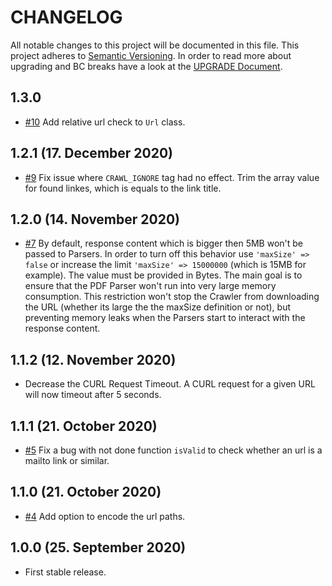 # CHANGELOG

All notable changes to this project will be documented in this file. This project adheres to [Semantic Versioning](http://semver.org/).
In order to read more about upgrading and BC breaks have a look at the [UPGRADE Document](UPGRADE.md).

## 1.3.0

+ [#10](https://github.com/nadar/crawler/issues/10) Add relative url check to `Url` class.

## 1.2.1 (17. December 2020)

+ [#9](https://github.com/nadar/crawler/pull/9) Fix issue where `CRAWL_IGNORE` tag had no effect. Trim the array value for found linkes, which is equals to the link title.

## 1.2.0 (14. November 2020)

+ [#7](https://github.com/nadar/crawler/pull/7/files) By default, response content which is bigger then 5MB won't be passed to Parsers. In order to turn off this behavior use `'maxSize' => false` or increase the limit `'maxSize' => 15000000` (which is 15MB for example). The value must be provided in Bytes. The main goal is to ensure that the PDF Parser won't run into very large memory consumption. This restriction won't stop the Crawler from downloading the URL (whether its large the the maxSize definition or not), but preventing memory leaks when the Parsers start to interact with the response content.

## 1.1.2 (12. November 2020)

+ Decrease the CURL Request Timeout. A CURL request for a given URL will now timeout after 5 seconds.

## 1.1.1 (21. October 2020)

+ [#5](https://github.com/nadar/crawler/pull/5) Fix a bug with not done function `isValid` to check whether an url is a mailto link or similar.

## 1.1.0 (21. October 2020)

+ [#4](https://github.com/nadar/crawler/pull/4) Add option to encode the url paths.

## 1.0.0 (25. September 2020)

- First stable release.
